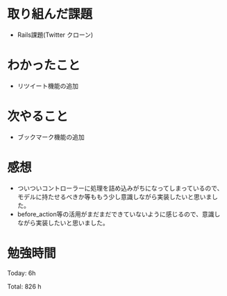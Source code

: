 # 取り組んだ課題
- Rails課題(Twitter クローン)

# わかったこと
- リツイート機能の追加
  
# 次やること
- ブックマーク機能の追加

# 感想
- ついついコントローラーに処理を詰め込みがちになってしまっているので、モデルに持たせるべきか等ももう少し意識しながら実装したいと思いました。
- before_action等の活用がまだまだできていないように感じるので、意識しながら実装したいと思いました。

# 勉強時間
Today: 6h

Total: 826 h
